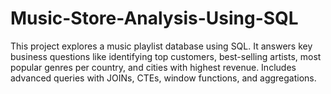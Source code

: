 # Music-Store-Analysis-Using-SQL
This project explores a music playlist database using SQL. It answers key business questions like identifying top customers, best-selling artists, most popular genres per country, and cities with highest revenue. Includes advanced queries with JOINs, CTEs, window functions, and aggregations.
